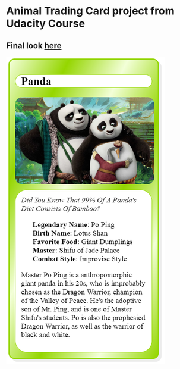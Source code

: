 # Animal Trading Card project from Udacity Course

## Final look [here]()

![Panda the Cutest](screenshot.png)
